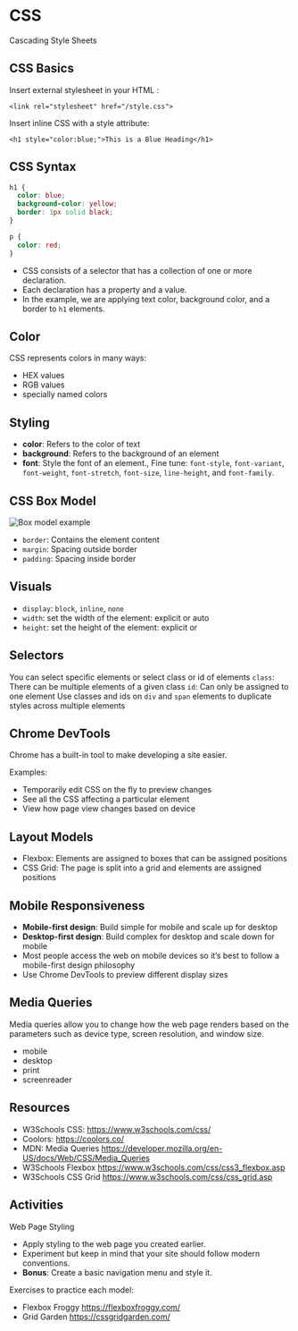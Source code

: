 # CSS

Cascading Style Sheets

## CSS Basics

Insert external stylesheet in your HTML <head>:

`<link rel="stylesheet" href="/style.css">`

Insert inline CSS with a style attribute:

`<h1 style="color:blue;">This is a Blue Heading</h1>`

## CSS Syntax

```css
h1 {
  color: blue;
  background-color: yellow;
  border: 1px solid black;
}

p {
  color: red;
}
```

- CSS consists of a selector that has a collection of one or more declaration.
- Each declaration has a property and a value.
- In the example, we are applying text color, background color, and a border to `h1` elements.

## Color

CSS represents colors in many ways:

- HEX values
- RGB values
- specially named colors

## Styling

- **color**: Refers to the color of text
- **background**: Refers to the background of an element
- **font**: Style the font of an element., Fine tune: `font-style`, `font-variant`, `font-weight`, `font-stretch`, `font-size`, `line-height`, and `font-family`.

## CSS Box Model

![Box model example](https://i.imgur.com/q5gFicu.png)

- `border`: Contains the element content
- `margin`: Spacing outside border
- `padding`: Spacing inside border

## Visuals

- `display`: `block`, `inline`, `none`
- `width`: set the width of the element: explicit or auto
- `height`: set the height of the element: explicit or

## Selectors

You can select specific elements or select class or id of elements
`class`: There can be multiple elements of a given class
`id`: Can only be assigned to one element
Use classes and ids on `div` and `span` elements to duplicate styles across multiple elements

## Chrome DevTools

Chrome has a built-in tool to make developing a site easier.

Examples:

- Temporarily edit CSS on the fly to preview changes
- See all the CSS affecting a particular element
- View how page view changes based on device

## Layout Models

- Flexbox: Elements are assigned to boxes that can be assigned positions
- CSS Grid: The page is split into a grid and elements are assigned positions

## Mobile Responsiveness

- **Mobile-first design**: Build simple for mobile and scale up for desktop
- **Desktop-first design**: Build complex for desktop and scale down for mobile
- Most people access the web on mobile devices so it’s best to follow a mobile-first design philosophy
- Use Chrome DevTools to preview different display sizes

## Media Queries

Media queries allow you to change how the web page renders based on the parameters such as device type, screen resolution, and window size.

- mobile
- desktop
- print
- screenreader

## Resources

- W3Schools CSS: https://www.w3schools.com/css/
- Coolors: https://coolors.co/
- MDN: Media Queries https://developer.mozilla.org/en-US/docs/Web/CSS/Media_Queries
- W3Schools Flexbox https://www.w3schools.com/css/css3_flexbox.asp
- W3Schools CSS Grid https://www.w3schools.com/css/css_grid.asp

## Activities

Web Page Styling

- Apply styling to the web page you created earlier.
- Experiment but keep in mind that your site should follow modern conventions.
- **Bonus**: Create a basic navigation menu and style it.

Exercises to practice each model:

- Flexbox Froggy https://flexboxfroggy.com/
- Grid Garden https://cssgridgarden.com/
